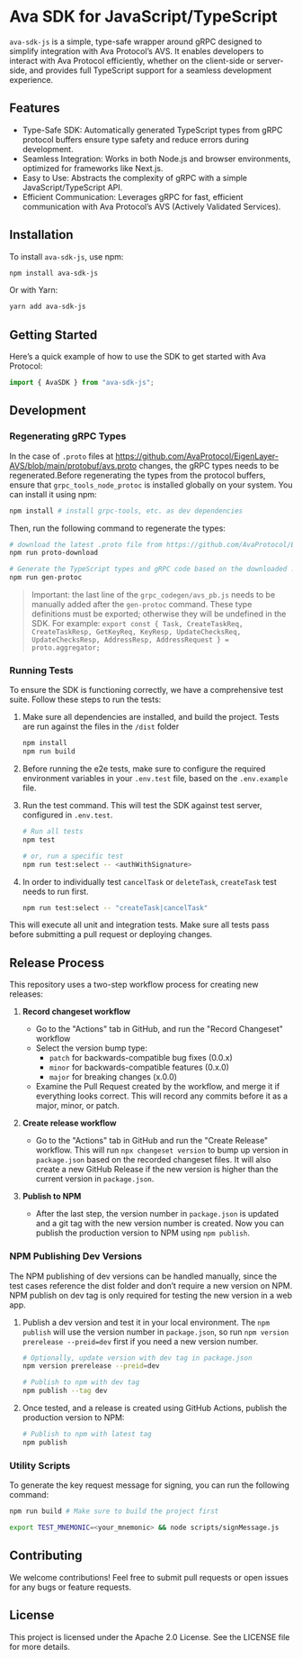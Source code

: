 # Ava SDK for JavaScript/TypeScript

`ava-sdk-js` is a simple, type-safe wrapper around gRPC designed to simplify integration with Ava Protocol’s AVS. It enables developers to interact with Ava Protocol efficiently, whether on the client-side or server-side, and provides full TypeScript support for a seamless development experience.

## Features

- Type-Safe SDK: Automatically generated TypeScript types from gRPC protocol buffers ensure type safety and reduce errors during development.
- Seamless Integration: Works in both Node.js and browser environments, optimized for frameworks like Next.js.
- Easy to Use: Abstracts the complexity of gRPC with a simple JavaScript/TypeScript API.
- Efficient Communication: Leverages gRPC for fast, efficient communication with Ava Protocol’s AVS (Actively Validated Services).

## Installation

To install `ava-sdk-js`, use npm:

```bash
npm install ava-sdk-js
```

Or with Yarn:

```bash
yarn add ava-sdk-js
```

## Getting Started

Here’s a quick example of how to use the SDK to get started with Ava Protocol:

```typescript
import { AvaSDK } from "ava-sdk-js";
```

## Development

### Regenerating gRPC Types

In the case of `.proto` files at https://github.com/AvaProtocol/EigenLayer-AVS/blob/main/protobuf/avs.proto changes, the gRPC types needs to be regenerated.Before regenerating the types from the protocol buffers, ensure that `grpc_tools_node_protoc` is installed globally on your system. You can install it using npm:

```bash
npm install # install grpc-tools, etc. as dev dependencies
```

Then, run the following command to regenerate the types:

```bash
# download the latest .proto file from https://github.com/AvaProtocol/EigenLayer-AVS
npm run proto-download

# Generate the TypeScript types and gRPC code based on the downloaded .proto file
npm run gen-protoc
```

> Important: the last line of the `grpc_codegen/avs_pb.js` needs to be manually added after the `gen-protoc` command. These type definitions must be exported; otherwise they will be undefined in the SDK. For example: `export const { Task, CreateTaskReq, CreateTaskResp, GetKeyReq, KeyResp, UpdateChecksReq, UpdateChecksResp, AddressResp, AddressRequest } = proto.aggregator;`

### Running Tests

To ensure the SDK is functioning correctly, we have a comprehensive test suite. Follow these steps to run the tests:

1. Make sure all dependencies are installed, and build the project. Tests are run against the files in the `/dist` folder
   ```bash
   npm install
   npm run build
   ```
2. Before running the e2e tests, make sure to configure the required environment variables in your `.env.test` file, based on the `.env.example` file.

3. Run the test command. This will test the SDK against test server, configured in `.env.test`.

   ```bash
   # Run all tests
   npm test

   # or, run a specific test
   npm run test:select -- <authWithSignature>
   ```

4. In order to individually test `cancelTask` or `deleteTask`, `createTask` test needs to run first.
   ```bash
   npm run test:select -- "createTask|cancelTask"
   ```

This will execute all unit and integration tests. Make sure all tests pass before submitting a pull request or deploying changes.

## Release Process

This repository uses a two-step workflow process for creating new releases:

1. **Record changeset workflow**

   - Go to the "Actions" tab in GitHub, and run the "Record Changeset" workflow
   - Select the version bump type:
     - `patch` for backwards-compatible bug fixes (0.0.x)
     - `minor` for backwards-compatible features (0.x.0)
     - `major` for breaking changes (x.0.0)
   - Examine the Pull Request created by the workflow, and merge it if everything looks correct. This will record any commits before it as a major, minor, or patch.

2. **Create release workflow**
   - Go to the "Actions" tab in GitHub and run the "Create Release" workflow. This will run `npx changeset version` to bump up version in `package.json` based on the recorded changeset files. It will also create a new GitHub Release if the new version is higher than the current version in `package.json`.
3. **Publish to NPM**
   - After the last step, the version number in `package.json` is updated and a git tag with the new version number is created. Now you can publish the production version to NPM using `npm publish`.

### NPM Publishing Dev Versions

The NPM publishing of dev versions can be handled manually, since the test cases reference the dist folder and don’t require a new version on NPM. NPM publish on dev tag is only required for testing the new version in a web app.

1. Publish a dev version and test it in your local environment. The `npm publish` will use the version number in `package.json`, so run `npm version prerelease --preid=dev` first if you need a new version number.

   ```bash
   # Optionally, update version with dev tag in package.json
   npm version prerelease --preid=dev

   # Publish to npm with dev tag
   npm publish --tag dev
   ```

2. Once tested, and a release is created using GitHub Actions, publish the production version to NPM:
   ```bash
   # Publish to npm with latest tag
   npm publish
   ```

### Utility Scripts

To generate the key request message for signing, you can run the following command:

```bash
npm run build # Make sure to build the project first

export TEST_MNEMONIC=<your_mnemonic> && node scripts/signMessage.js
```

## Contributing

We welcome contributions! Feel free to submit pull requests or open issues for any bugs or feature requests.

## License

This project is licensed under the Apache 2.0 License. See the LICENSE file for more details.
